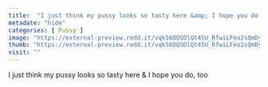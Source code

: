 ```yaml
---
title:  "I just think my pussy looks so tasty here &amp; I hope you do, too"
metadate: "hide"
categories: [ Pussy ]
image: "https://external-preview.redd.it/vqk56OQSDlQt45U_RfwiLFeo2sQmDyD3a1JxM07MR_c.jpg?auto=webp&s=9a23a97e31e3228cc5efa10be56f38215122ffe4"
thumb: "https://external-preview.redd.it/vqk56OQSDlQt45U_RfwiLFeo2sQmDyD3a1JxM07MR_c.jpg?width=1080&crop=smart&auto=webp&s=cf713462a0aaaed84cb1d6060709e6358e723413"
visit: ""
---
```

I just think my pussy looks so tasty here &amp; I hope you do, too
